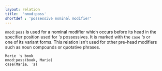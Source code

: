 ```yaml
---
layout: relation
title:  'nmod:poss'
shortdef : 'possessive nominal modifier'
---
```


`nmod:poss` is used for a nominal modifier which occurs before its head in the specifier position used for _'s_ possessives. It is marked with the `case` _'s_ or one of its variant forms. This relation isn't used for other pre-head modifiers such as noun compounds or quotative phrases.

~~~ sdparse
Marie 's book
nmod:poss(book, Marie)
case(Marie, 's)
~~~
<!-- Interlanguage links updated Čt lis 12 09:43:32 CET 2020 -->

